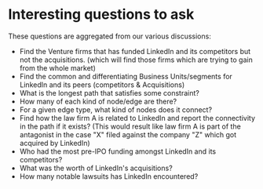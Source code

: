 # Interesting questions to ask

These questions are aggregated from our various discussions:

* Find the Venture firms that has funded LinkedIn and its competitors but not the acquisitions.
  (which will find those firms which are trying to gain from the whole market)
* Find the common and differentiating Business Units/segments for LinkedIn and its peers (competitors & Acquisitions)
* What is the longest path that satisfies some constraint?
* How many of each kind of node/edge are there?
* For a given edge type, what kind of nodes does it connect?
* Find how the law firm A is related to LinkedIn and report the connectivity in the path if it exists?
  (This would result like law firm A is part of the antagonist in the case "X" filed against the company "Z" which got acquired by LinkedIn)
* Who had the most pre-IPO funding amongst LinkedIn and its competitors?
* What was the worth of LinkedIn's acquisitions?
* How many notable lawsuits has LinkedIn encountered?
